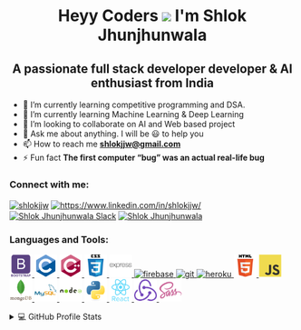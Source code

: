 <h1 align="center">Heyy Coders <img src="https://raw.githubusercontent.com/MartinHeinz/MartinHeinz/master/wave.gif" width="30px">  I'm Shlok Jhunjhunwala</h1>
<h2 align="center">A passionate full stack developer developer & AI enthusiast from India</h2>

- 🔭 I’m currently learning competitive programming and DSA. 
- 🌱 I’m currently learning Machine Learning & Deep Learning
- 👯 I’m looking to collaborate on AI and Web based project
- 💬 Ask me about anything. I will be 😃 to help you 
- 📫 How to reach me **shlokjjw@gmail.com**
- ⚡ Fun fact **The first computer “bug” was an actual real-life bug**

<h3 align="left">Connect with me:</h3>
<p align="left">
<a href="https://twitter.com/shlokjjw" target="blank"><img align="center" src="https://raw.githubusercontent.com/rahuldkjain/github-profile-readme-generator/master/src/images/icons/Social/twitter.svg" alt="shlokjjw" height="30" width="40" /></a>
<a href="https://linkedin.com/in/https://www.linkedin.com/in/shlokjjw/" target="blank"><img align="center" src="https://raw.githubusercontent.com/rahuldkjain/github-profile-readme-generator/master/src/images/icons/Social/linked-in-alt.svg" alt="https://www.linkedin.com/in/shlokjjw/" height="30" width="40" /></a>
<a href="https://join.slack.com/t/shlokjhunjhunwala/shared_invite/zt-x15nuoqc-FvVHWn5J397T8b5Hm_lNDA" target="blank"><img align="center" src="https://thumbs.bfldr.com/at/pl546j-7le8zk-6gwiyo/v/2925175?expiry=1634381907&fit=bounds&height=800&sig=YzI1Y2E4OWJmZjIyZGU5ZjA3ODIwNTJjZTVjMzllZDU3ZjAwZDc3Nw%3D%3D&width=1100" alt="Shlok Jhunjhunwala Slack" height="30" width="40"/></a>
<a href="https://discord.gg/nuJHt2a5" target="blank"><img align="center" src="https://camo.githubusercontent.com/5b475732a4ed305b1041d81185353428fb9860f5e5a5fe3249ee547e3b5aa69b/68747470733a2f2f63646e2e7261776769742e636f6d2f4e4e54696e2f646973636f72642d6c6f676f2f66343333333334342f7372632f6173736574732f616e696d61746564646973636f72642e737667" alt="Shlok Jhunjhunwala" height="30" width="40" /></a>
</p>

<h3 align="left">Languages and Tools:</h3>
<p align="left"> <a href="https://getbootstrap.com" target="_blank"> <img src="https://raw.githubusercontent.com/devicons/devicon/master/icons/bootstrap/bootstrap-plain-wordmark.svg" alt="bootstrap" width="40" height="40"/> </a> <a href="https://www.cprogramming.com/" target="_blank"> <img src="https://raw.githubusercontent.com/devicons/devicon/master/icons/c/c-original.svg" alt="c" width="40" height="40"/> </a> <a href="https://www.w3schools.com/cpp/" target="_blank"> <img src="https://raw.githubusercontent.com/devicons/devicon/master/icons/cplusplus/cplusplus-original.svg" alt="cplusplus" width="40" height="40"/> </a> <a href="https://www.w3schools.com/css/" target="_blank"> <img src="https://raw.githubusercontent.com/devicons/devicon/master/icons/css3/css3-original-wordmark.svg" alt="css3" width="40" height="40"/> </a> <a href="https://expressjs.com" target="_blank"> <img src="https://raw.githubusercontent.com/devicons/devicon/master/icons/express/express-original-wordmark.svg" alt="express" width="40" height="40"/> </a> <a href="https://firebase.google.com/" target="_blank"> <img src="https://www.vectorlogo.zone/logos/firebase/firebase-icon.svg" alt="firebase" width="40" height="40"/> </a> <a href="https://git-scm.com/" target="_blank"> <img src="https://www.vectorlogo.zone/logos/git-scm/git-scm-icon.svg" alt="git" width="40" height="40"/> </a> <a href="https://heroku.com" target="_blank"> <img src="https://www.vectorlogo.zone/logos/heroku/heroku-icon.svg" alt="heroku" width="40" height="40"/> </a> <a href="https://www.w3.org/html/" target="_blank"> <img src="https://raw.githubusercontent.com/devicons/devicon/master/icons/html5/html5-original-wordmark.svg" alt="html5" width="40" height="40"/> </a> <a href="https://developer.mozilla.org/en-US/docs/Web/JavaScript" target="_blank"> <img src="https://raw.githubusercontent.com/devicons/devicon/master/icons/javascript/javascript-original.svg" alt="javascript" width="40" height="40"/> </a> <a href="https://www.mongodb.com/" target="_blank"> <img src="https://raw.githubusercontent.com/devicons/devicon/master/icons/mongodb/mongodb-original-wordmark.svg" alt="mongodb" width="40" height="40"/> </a> <a href="https://www.mysql.com/" target="_blank"> <img src="https://raw.githubusercontent.com/devicons/devicon/master/icons/mysql/mysql-original-wordmark.svg" alt="mysql" width="40" height="40"/> </a> <a href="https://nodejs.org" target="_blank"> <img src="https://raw.githubusercontent.com/devicons/devicon/master/icons/nodejs/nodejs-original-wordmark.svg" alt="nodejs" width="40" height="40"/> </a> <a href="https://www.python.org" target="_blank"> <img src="https://raw.githubusercontent.com/devicons/devicon/master/icons/python/python-original.svg" alt="python" width="40" height="40"/> </a> <a href="https://reactjs.org/" target="_blank"> <img src="https://raw.githubusercontent.com/devicons/devicon/master/icons/react/react-original-wordmark.svg" alt="react" width="40" height="40"/> </a> <a href="https://redux.js.org" target="_blank"> <img src="https://raw.githubusercontent.com/devicons/devicon/master/icons/redux/redux-original.svg" alt="redux" width="40" height="40"/> </a> <a href="https://sass-lang.com" target="_blank"> <img src="https://raw.githubusercontent.com/devicons/devicon/master/icons/sass/sass-original.svg" alt="sass" width="40" height="40"/> </a> </p>

<details>
  <summary>💻 GitHub Profile Stats</summary>
  <p align="center"> <img src="https://komarev.com/ghpvc/?username=shlokjjw&label=Profile%20views&color=0e75b6&style=flat" alt="shlokjjw" /> </p>
  <p align="center"><a><img alt="Shlok Jhunjhunwala's Github Stats" src="https://denvercoder1-github-readme-stats.vercel.app/api/?username=shlokjjw&show_icons=true&count_private=true&theme=react&hide_border=true&bg_color=1F222E&title_color=F85D7F&icon_color=F8D866" height="150px"/></a><a><img alt="Shlok Jhunjhunwala's Top Languages" src="https://github-readme-stats.vercel.app/api/top-langs/?username=shlokjjw&langs_count=8&layout=compact&theme=react&hide_border=true&bg_color=1F222E&title_color=F85D7F&icon_color=F8D866&hide=Jupyter%20Notebook" height="150px"/></a></p>
  <br/>
<!--  activity graph   -->
   <p align="center"><a align="center"><img alt="Shlok Jhunjhunwala's Activity Graph" src="https://activity-graph.herokuapp.com/graph?username=shlokjjw&bg_color=1F222E&color=F8D866&line=F85D7F&point=FFFFFF&hide_border=true" height="250px"/></a></p>

<p align="center"> <a href="https://github.com/ryo-ma/github-profile-trophy"><img src="https://github-profile-trophy.vercel.app/?username=shlokjjw&row=1&column=6&theme=flat&margin-w=5" alt="Shlok Jhunjhunwala" /></a> </p>

</details>

